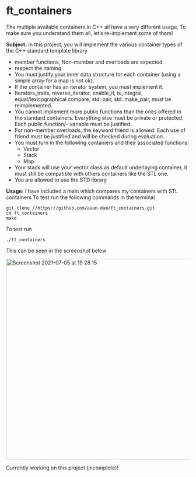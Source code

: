 # ft_containers

The multiple available containers in C++ all have a very different usage. 
To make sure you understand them all, let’s re-implement some of them!


**Subject:**
In this project, you will implement the various container types of the C++ standard template library
- member functions, Non-member and overloads are expected.
- respect the naming
- You must justify your inner data structure for each container (using a simple array for a map is not ok).
- If the container has an iterator system, you must implement it. 
- Iterators_traits, reverse_iterator, enable_if, is_integral, equal/lexicographical compare, std::pair, std::make_pair, must be reimplemented.
- You cannot implement more public functions than the ones offered in the standard containers. Everything else must be private or protected. Each public function/- variable must be justified.
- For non-member overloads, the keyword friend is allowed. Each use of friend must be justified and will be checked during evaluation.
- You must turn in the following containers and their associated functions:
  - Vector
  - Stack
  - Map
- Your stack will use your vector class as default underlaying container, it must still be compatible with others containers like the STL one.
- You are allowed to use the STD library

**Usage:**
I have included a main which compares my containers with STL containers
To test run the following commands in the terminal

```
git clone //https://github.com/avan-dam/ft_containers.git
cd ft_containers
make
```

To test run
```
./ft_containers
```
This can be seen in the screenshot below

<img width="550" alt="Screenshot 2021-07-05 at 19 28 15" src="https://user-images.githubusercontent.com/61982496/124504153-2d1c6c80-ddc7-11eb-968f-a5486570267b.png">

Currently working on this project (incomplete)! 
